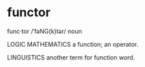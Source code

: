 functor
=======

func·tor /ˈfəNG(k)tər/ noun 

LOGIC MATHEMATICS 
  a function; an operator. 

LINGUISTICS 
  another term for function word.
